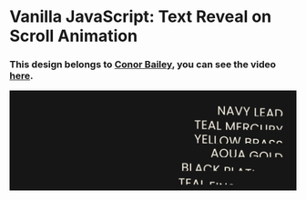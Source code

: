 # Vanilla JavaScript: Text Reveal on Scroll Animation
### This design belongs to [Conor Bailey](https://www.youtube.com/@ConorBailey), you can see the video [here](https://youtu.be/FWQSYONeIqk).

![preview img](/preview.png)
